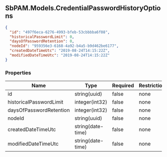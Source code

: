 
<h2 id="tocS_SbPAM.Models.CredentialPasswordHistoryOptions">SbPAM.Models.CredentialPasswordHistoryOptions</h2>

<a id="schemasbpam.models.credentialpasswordhistoryoptions"></a>
<a id="schema_SbPAM.Models.CredentialPasswordHistoryOptions"></a>
<a id="tocSsbpam.models.credentialpasswordhistoryoptions"></a>
<a id="tocssbpam.models.credentialpasswordhistoryoptions"></a>

```json
{
  "id": "497f6eca-6276-4993-bfeb-53cbbbba6f08",
  "historicalPasswordLimit": 0,
  "daysOfPasswordRetention": 0,
  "nodeId": "959356e3-6168-4a92-b4a5-b9d462be6177",
  "createdDateTimeUtc": "2019-08-24T14:15:22Z",
  "modifiedDateTimeUtc": "2019-08-24T14:15:22Z"
}

```

### Properties

|Name|Type|Required|Restrictions|Description|
|---|---|---|---|---|
|id|string(uuid)|false|none|none|
|historicalPasswordLimit|integer(int32)|false|none|none|
|daysOfPasswordRetention|integer(int32)|false|none|none|
|nodeId|string(uuid)|false|none|none|
|createdDateTimeUtc|string(date-time)|false|none|none|
|modifiedDateTimeUtc|string(date-time)|false|none|none|


